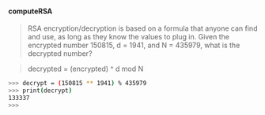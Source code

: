 #### computeRSA

> RSA encryption/decryption is based on a formula that anyone can find and use, as long as they know the values to plug in. Given the encrypted number 150815, d = 1941, and N = 435979, what is the decrypted number?


> decrypted = (encrypted) ^ d mod N

```sh
>>> decrypt = (150815 ** 1941) % 435979
>>> print(decrypt)
133337
>>>
```